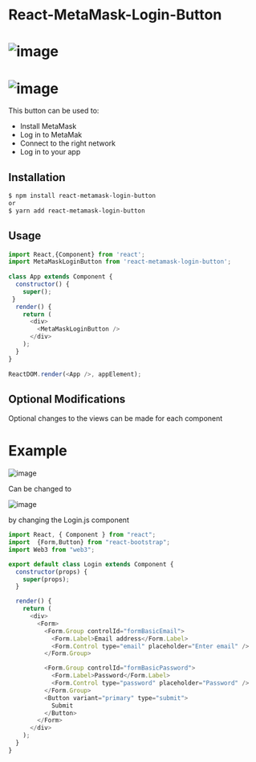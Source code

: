 # React-MetaMask-Login-Button
![image](https://user-images.githubusercontent.com/35871990/52589566-1dbeb200-2e0d-11e9-8dfe-f9aebfcedb2d.png)
===
![image](https://user-images.githubusercontent.com/35871990/52588870-8147e000-2e0b-11e9-8f5e-903fd83aec15.png)
===
This button can be used  to:
- Install MetaMask 
- Log in to MetaMak
- Connect to the right network
- Log in to your app

## Installation
```bash
$ npm install react-metamask-login-button
or
$ yarn add react-metamask-login-button
```

## Usage 
```js
import React,{Component} from 'react';
import MetaMaskLoginButton from 'react-metamask-login-button';
 
class App extends Component {
  constructor() {
    super();
 }
  render() {
    return (
      <div>
        <MetaMaskLoginButton />
      </div>
    );
  }
}
 
ReactDOM.render(<App />, appElement);
```
## Optional Modifications

Optional changes to the views can be made for each component 

**Example**
===

![image](https://user-images.githubusercontent.com/35871990/52607678-1e733a80-2e45-11e9-871f-816a0192e91d.png)


Can be changed to 

![image](https://user-images.githubusercontent.com/35871990/52656863-44402400-2ec5-11e9-8302-7fea6883fe07.png)


by changing the Login.js component 

```js
import React, { Component } from "react";
import  {Form,Button} from "react-bootstrap";
import Web3 from "web3";

export default class Login extends Component {
  constructor(props) {
    super(props);
  }

  render() {
    return (
      <div>
        <Form>
          <Form.Group controlId="formBasicEmail">
            <Form.Label>Email address</Form.Label>
            <Form.Control type="email" placeholder="Enter email" />
          </Form.Group>

          <Form.Group controlId="formBasicPassword">
            <Form.Label>Password</Form.Label>
            <Form.Control type="password" placeholder="Password" />
          </Form.Group>
          <Button variant="primary" type="submit">
            Submit
          </Button>
        </Form>
      </div>
    );
  }
}
```

